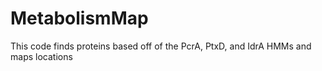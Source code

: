 # MetabolismMap
This code finds proteins based off of the PcrA, PtxD, and IdrA HMMs and maps locations

